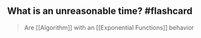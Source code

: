 ## What is an unreasonable time? #flashcard 
> Are [[Algorithm]] with an [[Exponential Functions]] behavior  
<!--ID: 1676851971862-->
